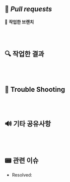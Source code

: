## 🌱 *Pull requests*

🌿 **작업한 브랜치**
<!-- Work Branch -->

<br></br>

## 🔍 **작업한 결과**
<!-- Write down what was done on this Branch -->

<br></br>
## 🔫 **Trouble Shooting**
<!-- Any TroubleShooting Process -->

<br></br>
## 🔊 기타 공유사항
<!-- Any Information To Share -->

<br></br>
<!-- 이미지 자료가 있다면 적어주세요
## 📸 스크린샷
|기능|스크린샷|
|:--:|:--:|
||<img src = "">
||<img src = "">
<br></br>
-->

## 📟 관련 이슈
- Resolved: 
